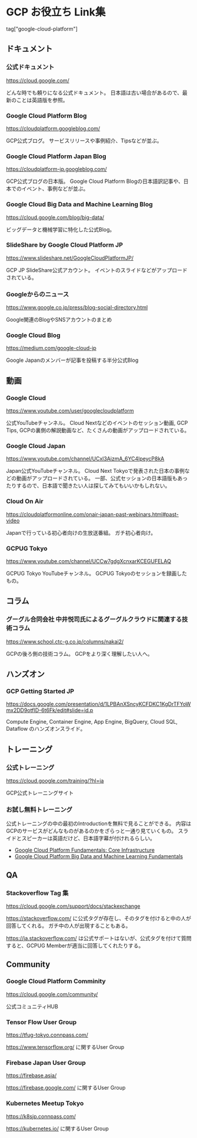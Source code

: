 # GCP お役立ち Link集

tag["google-cloud-platform"]

## ドキュメント

### 公式ドキュメント

https://cloud.google.com/

どんな時でも頼りになる公式ドキュメント。
日本語は古い場合があるので、最新のことは英語版を参照。

### Google Cloud Platform Blog

https://cloudplatform.googleblog.com/

GCP公式ブログ。
サービスリリースや事例紹介、Tipsなどが並ぶ。

### Google Cloud Platform Japan Blog

https://cloudplatform-jp.googleblog.com/

GCP公式ブログの日本版。
Google Cloud Platform Blogの日本語訳記事や、日本でのイベント、事例などが並ぶ。

### Google Cloud Big Data and Machine Learning Blog

https://cloud.google.com/blog/big-data/

ビッグデータと機械学習に特化した公式Blog。

### SlideShare by Google Cloud Platform JP

https://www.slideshare.net/GoogleCloudPlatformJP/

GCP JP SlideShare公式アカウント。
イベントのスライドなどがアップロードされている。

### Googleからのニュース

https://www.google.co.jp/press/blog-social-directory.html

Google関連のBlogやSNSアカウントのまとめ

### Google Cloud Blog

https://medium.com/google-cloud-jp

Google Japanのメンバーが記事を投稿する半分公式Blog

## 動画

### Google Cloud

https://www.youtube.com/user/googlecloudplatform

公式YouTubeチャンネル。
Cloud Nextなどのイベントのセッション動画, GCP Tips, GCPの裏側の解説動画など、たくさんの動画がアップロードされている。

### Google Cloud Japan

https://www.youtube.com/channel/UCxl3AizmA_6YC4lpeycP8kA

Japan公式YouTubeチャンネル。
Cloud Next Tokyoで発表された日本の事例などの動画がアップロードされている。
一部、公式セッションの日本語版もあったりするので、日本語で聞きたい人は探してみてもいいかもしれない。

### Cloud On Air

https://cloudplatformonline.com/onair-japan-past-webinars.html#past-video

Japanで行っている初心者向けの生放送番組。
ガチ初心者向け。

### GCPUG Tokyo

https://www.youtube.com/channel/UCCw7gdgXcnxarKCEGUFELAQ

GCPUG Tokyo YouTubeチャンネル。
GCPUG Tokyoのセッションを録画したもの。

## コラム

### グーグル合同会社 中井悦司氏によるグーグルクラウドに関連する技術コラム

https://www.school.ctc-g.co.jp/columns/nakai2/

GCPの後ろ側の技術コラム。
GCPをより深く理解したい人へ。

## ハンズオン

### GCP Getting Started JP

https://docs.google.com/presentation/d/1LPBAnXSncyKCFDKC1KgDrTFYoWmx2DD9otfID-6t6Fk/edit#slide=id.p

Compute Engine, Container Engine, App Engine, BigQuery, Cloud SQL, Dataflow のハンズオンスライド。

## トレーニング

### 公式トレーニング

https://cloud.google.com/training/?hl=ja

GCP公式トレーニングサイト

### お試し無料トレーニング

公式トレーニングの中の最初のIntroductionを無料で見ることができる。
内容はGCPのサービスがどんなものがあるのかをざらっと一通り見ていくもの。
スライドとスピーカーは英語だけど、日本語字幕が付けれるらしい。

* [Google Cloud Platform Fundamentals: Core Infrastructure](https://www.coursera.org/learn/gcp-fundamentals)
* [Google Cloud Platform Big Data and Machine Learning Fundamentals](https://www.coursera.org/learn/gcp-big-data-ml-fundamentals)

## QA

### Stackoverflow Tag 集

https://cloud.google.com/support/docs/stackexchange

https://stackoverflow.com/ に公式タグが存在し、そのタグを付けると中の人が回答してくれる。
ガチ中の人が出現することもある。

https://ja.stackoverflow.com/ は公式サポートはないが、公式タグを付けて質問すると、GCPUG Memberが適当に回答してくれたりする。

## Community

### Google Cloud Platform Comminity

https://cloud.google.com/community/

公式コミュニティHUB

### Tensor Flow User Group

https://tfug-tokyo.connpass.com/

https://www.tensorflow.org/ に関するUser Group

### Firebase Japan User Group

https://firebase.asia/

https://firebase.google.com/ に関するUser Group

### Kubernetes Meetup Tokyo

https://k8sjp.connpass.com/

https://kubernetes.io/ に関するUser Group
